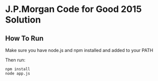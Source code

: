 # J.P.Morgan Code for Good 2015 Solution

## How To Run

Make sure you have node.js and npm installed and added to your PATH

Then run:
```shell
npm install
node app.js
```
